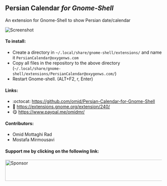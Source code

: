 ## Persian Calendar *for Gnome-Shell*

An extension for Gnome-Shell to show Persian date/calendar

![Screenshot](https://github.com/omid/Persian-Calendar-for-Gnome-Shell/blob/master/Screenshot.png?raw=true)


#### To install:
* Create a directory in `~/.local/share/gnome-shell/extensions/` and name it `PersianCalendar@oxygenws.com`
* Copy all files in the repository to the above directory (`~/.local/share/gnome-shell/extensions/PersianCalendar@oxygenws.com/`)
* Restart Gnome-shell. (ALT+F2, r, Enter)


#### Links:
* :octocat: https://github.com/omid/Persian-Calendar-for-Gnome-Shell
* :link: https://extensions.gnome.org/extension/240/
* :yum: https://www.paypal.me/omidmr/


#### Contributors:
* Omid Mottaghi Rad
* Mostafa Mirmousavi

#### Support me by clicking on the following link:
<a target='_blank' rel='nofollow' href='https://app.codesponsor.io/link/yi176dB11vaBowCMj8pQ4Ffs/omid/Persian-Calendar-for-Gnome-Shell'>  <img alt='Sponsor' width='888' height='68' src='https://app.codesponsor.io/embed/yi176dB11vaBowCMj8pQ4Ffs/omid/Persian-Calendar-for-Gnome-Shell.svg' /></a>
